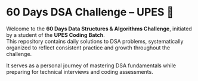 # 60 Days DSA Challenge – UPES 🚀

Welcome to the **60 Days Data Structures & Algorithms Challenge**, initiated by a student of the **UPES Coding Batch**.  
This repository contains daily solutions to DSA problems, systematically organized to reflect consistent practice and growth throughout the challenge.

It serves as a personal journey of mastering DSA fundamentals while preparing for technical interviews and coding assessments.
